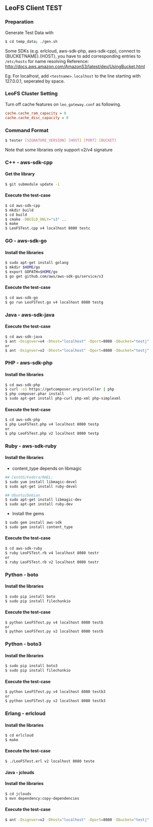 ## LeoFS Client TEST

### Preparation
Generate Test Data with
```bash
$ cd temp_data; ./gen.sh
```

Some SDKs (e.g. erlcloud, aws-sdk-php, aws-sdk-cpp), connect to {BUCKETNAME}.{HOST},
you have to add corresponding entries to `/etc/hosts` for name resolving
Reference: http://docs.aws.amazon.com/AmazonS3/latest/dev/UsingBucket.html

Eg: For localhost, add `<testname>.localhost` to the line starting with 127.0.0.1, seperated by space.

### LeoFS Cluster Setting
Turn off cache features on `leo_gateway.conf` as following.
```ini
cache.cache_ram_capacity = 0
cache.cache_disc_capacity = 0
```

### Command Format
```bash
$ tester [SIGNATURE_VERSION] [HOST] [PORT] [BUCKET]
```
Note that some libraries only support v2/v4 signature

### C++ - aws-sdk-cpp
#### Get the library

```bash
$ git submodule update -i
```

#### Execute the test-case

```bash
$ cd aws-sdk-cpp
$ mkdir build
$ cd build
$ cmake -DBUILD_ONLY="s3" ..
$ make
$ LeoFSTest.cpp v4 localhost 8080 testc
```

### GO - aws-sdk-go
#### Install the libraries

```bash
$ sudo apt-get install golang
$ mkdir $HOME/go
$ export GOPATH=$HOME/go
$ go get github.com/aws/aws-sdk-go/service/s3
```

#### Execute the test-case

```bash
$ cd aws-sdk-go
$ go run LeoFSTest.go v4 localhost 8080 testg
```

### Java - aws-sdk-java
#### Execute the test-case

```bash
$ cd aws-sdk-java
$ ant -Dsignver=v4 -Dhost="localhost" -Dport=8080 -Dbucket="testj"
or
$ ant -Dsignver=v2 -Dhost="localhost" -Dport=8080 -Dbucket="testj"
```

### PHP - aws-sdk-php
#### Install the libraries

```bash
$ cd aws-sdk-php
$ curl -sS https://getcomposer.org/installer | php
$ php composer.phar install
$ sudo apt-get install php-curl php-xml php-simplexml
```

#### Execute the test-case

```bash
$ cd aws-sdk-php
$ php LeoFSTest.php v4 localhost 8080 testp
or
$ php LeoFSTest.php v2 localhost 8080 testp
```

### Ruby - aws-sdk-ruby
#### Install the libraries

* content_type depends on libmagic

```bash
## CentOS/Fedora/RHEL:
$ sudo yum install libmagic-devel
$ sudo apt-get install ruby-devel

## Ubuntu/Debian
$ sudo apt-get install libmagic-dev
$ sudo apt-get install ruby-dev
```

* Install the gems

```bash
$ sudo gem install aws-sdk
$ sudo gem install content_type
```

#### Execute the test-case

```bash
$ cd aws-sdk-ruby
$ ruby LeoFSTest.rb v4 localhost 8080 testr
or
$ ruby LeoFSTest.rb v2 localhost 8080 testr
```

### Python - boto
#### Install the libraries

```bash
$ sudo pip install boto
$ sudo pip install filechunkio
```

#### Execute the test-case

```bash
$ python LeoFSTest.py v4 localhost 8080 testb
or
$ python LeoFSTest.py v2 localhost 8080 testb
```

### Python - boto3
#### Install the libraries

```bash
$ sudo pip install boto3
$ sudo pip install filechunkio
```

#### Execute the test-case

```bash
$ python LeoFSTest.py v4 localhost 8080 testb3
or
$ python LeoFSTest.py v2 localhost 8080 testb3
```

### Erlang - erlcloud
#### Install the libraries
```bash
$ cd erlcloud
$ make
```

#### Execute the test-case
```bash
$ ./LeoFSTest.erl v2 localhost 8080 teste
```

#### Java - jclouds
#### Install the libraries
```bash
$ cd jclouds
$ mvn dependency:copy-dependencies
```

#### Execute the test-case
```bash
$ ant -Dsignver=v2 -Dhost="localhost" -Dport=8080 -Dbucket="testj"
```
